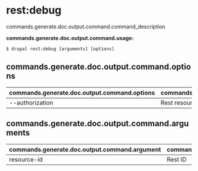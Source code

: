 # rest:debug
commands.generate.doc.output.command.command_description

**commands.generate.doc.output.command.usage:**
```
$ drupal rest:debug [arguments] [options] 
```

## commands.generate.doc.output.command.options
commands.generate.doc.output.command.options | commands.generate.doc.output.command.details
-------|-------------
--authorization | Rest resource status enabled | disabled

## commands.generate.doc.output.command.arguments
commands.generate.doc.output.command.argument | commands.generate.doc.output.command.details
---------|-------------
resource-id | Rest ID
